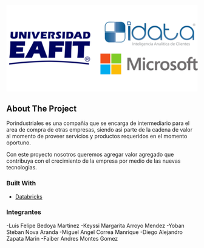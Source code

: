 ![idata_eafit](readme_img/logos.png "idata_eafit")



<!-- ABOUT THE PROJECT -->
## About The Project

<!--[![Product Name Screen Shot][product-screenshot]](https://example.com)-->

Porindustriales es una compañia que se encarga de intermediario para el area de compra de otras empresas, siendo asi parte de la cadena de valor al momento de proveer servicios y productos requeridos en el momento oportuno.

Con este proyecto nosotros queremos agregar valor agregado que contribuya con el crecimiento de la empresa por medio de las nuevas tecnologias.


### Built With

* [Databricks](https://databricks.com/)

### Integrantes 

-Luis Felipe Bedoya Martinez
-Keyssi Margarita Arroyo Mendez
-Yoban Steban Nova Aranda
-Miguel Angel Correa Manrique
-Diego Alejandro Zapata Marin
-Faiber Andres Montes Gomez

